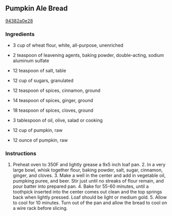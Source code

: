 ## Pumpkin Ale Bread

[94382a0e28](http://www.food.com/recipe/pumpkin-ale-bread-392683)

### Ingredients

 - 3 cup of wheat flour, white, all-purpose, unenriched

 - 2 teaspoon of leavening agents, baking powder, double-acting, sodium aluminum sulfate

 - 12 teaspoon of salt, table

 - 12 cup of sugars, granulated

 - 12 teaspoon of spices, cinnamon, ground

 - 14 teaspoon of spices, ginger, ground

 - 18 teaspoon of spices, cloves, ground

 - 3 tablespoon of oil, olive, salad or cooking

 - 12 cup of pumpkin, raw

 - 12 ounce of pumpkin, raw

### Instructions

1. Preheat oven to 350F and lightly grease a 9x5 inch loaf pan. 2. In a very large bowl, whisk together flour, baking powder, salt, sugar, cinnamon, ginger, and cloves. 3. Make a well in the center and add in vegetable oil, pumpking puree, and beer. Stir just until no streaks of flour remain, and pour batter into prepared pan. 4. Bake for 55-60 minutes, until a toothpick inserted into the center comes out clean and the top springs back when lightly pressed. Loaf should be light or medium gold. 5. Allow to cool for 10 minutes. Turn out of the pan and allow the bread to cool on a wire rack before slicing.